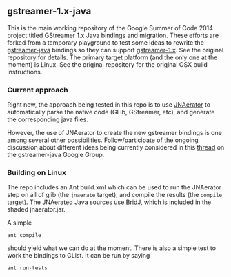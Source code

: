 ## gstreamer-1.x-java

This is the main working repository of the Google Summer of Code 2014 project titled GStreamer 1.x Java bindings and migration.
These efforts are forked from a temporary playground to test some ideas to rewrite the [gstreamer-java](https://code.google.com/p/gstreamer-java/) bindings so they can support [gstreamer-1.x](http://gstreamer.freedesktop.org/news/). See the original repository for details.
The primary target platform (and the only one at the moment) is Linux. See the original repository for the original OSX build instructions.

### Current approach

Right now, the approach being tested in this repo is to use [JNAerator](https://github.com/ochafik/nativelibs4java) to automatically parse the native code (GLib, GStreamer, etc), and generate the corresponding java files.

However, the use of JNAerator to create the new gstreamer bindings is one among several other possibilities. Follow/participate of the ongoing discussion about different ideas being currently considered in this [thread](http://tinyurl.com/ot3lm9w) on the gstreamer-java Google Group.

### Building on Linux

The repo includes an Ant build.xml which can be used to run the JNAerator step on all of glib (the ```jnaerate``` target), and compile the results (the ```compile``` target). The JNAerated Java sources use [BridJ](https://code.google.com/p/bridj/), which is included in the shaded jnaerator.jar.

A simple 

```
ant compile
```

should yield what we can do at the moment. There is also a simple test to work the bindings to GList. It can be run by saying

```
ant run-tests
```
